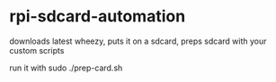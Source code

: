 rpi-sdcard-automation
=====================

downloads latest wheezy, puts it on a sdcard, preps sdcard with your custom scripts

run it with sudo ./prep-card.sh
